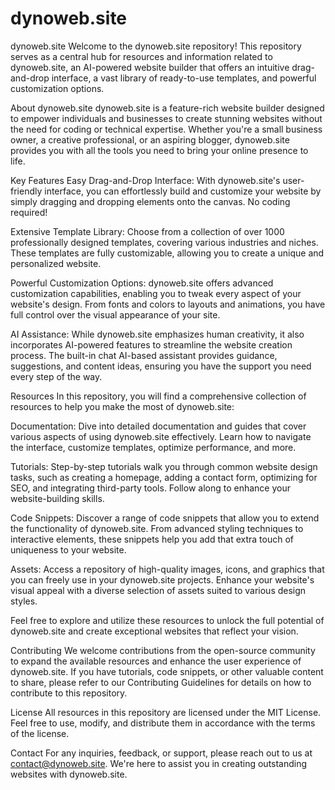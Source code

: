 # dynoweb.site

dynoweb.site
Welcome to the dynoweb.site repository! This repository serves as a central hub for resources and information related to dynoweb.site, an AI-powered website builder that offers an intuitive drag-and-drop interface, a vast library of ready-to-use templates, and powerful customization options.

About dynoweb.site
dynoweb.site is a feature-rich website builder designed to empower individuals and businesses to create stunning websites without the need for coding or technical expertise. Whether you're a small business owner, a creative professional, or an aspiring blogger, dynoweb.site provides you with all the tools you need to bring your online presence to life.

Key Features
Easy Drag-and-Drop Interface: With dynoweb.site's user-friendly interface, you can effortlessly build and customize your website by simply dragging and dropping elements onto the canvas. No coding required!

Extensive Template Library: Choose from a collection of over 1000 professionally designed templates, covering various industries and niches. These templates are fully customizable, allowing you to create a unique and personalized website.

Powerful Customization Options: dynoweb.site offers advanced customization capabilities, enabling you to tweak every aspect of your website's design. From fonts and colors to layouts and animations, you have full control over the visual appearance of your site.

AI Assistance: While dynoweb.site emphasizes human creativity, it also incorporates AI-powered features to streamline the website creation process. The built-in chat AI-based assistant provides guidance, suggestions, and content ideas, ensuring you have the support you need every step of the way.

Resources
In this repository, you will find a comprehensive collection of resources to help you make the most of dynoweb.site:

Documentation: Dive into detailed documentation and guides that cover various aspects of using dynoweb.site effectively. Learn how to navigate the interface, customize templates, optimize performance, and more.

Tutorials: Step-by-step tutorials walk you through common website design tasks, such as creating a homepage, adding a contact form, optimizing for SEO, and integrating third-party tools. Follow along to enhance your website-building skills.

Code Snippets: Discover a range of code snippets that allow you to extend the functionality of dynoweb.site. From advanced styling techniques to interactive elements, these snippets help you add that extra touch of uniqueness to your website.

Assets: Access a repository of high-quality images, icons, and graphics that you can freely use in your dynoweb.site projects. Enhance your website's visual appeal with a diverse selection of assets suited to various design styles.

Feel free to explore and utilize these resources to unlock the full potential of dynoweb.site and create exceptional websites that reflect your vision.

Contributing
We welcome contributions from the open-source community to expand the available resources and enhance the user experience of dynoweb.site. If you have tutorials, code snippets, or other valuable content to share, please refer to our Contributing Guidelines for details on how to contribute to this repository.

License
All resources in this repository are licensed under the MIT License. Feel free to use, modify, and distribute them in accordance with the terms of the license.

Contact
For any inquiries, feedback, or support, please reach out to us at contact@dynoweb.site. We're here to assist you in creating outstanding websites with dynoweb.site.

